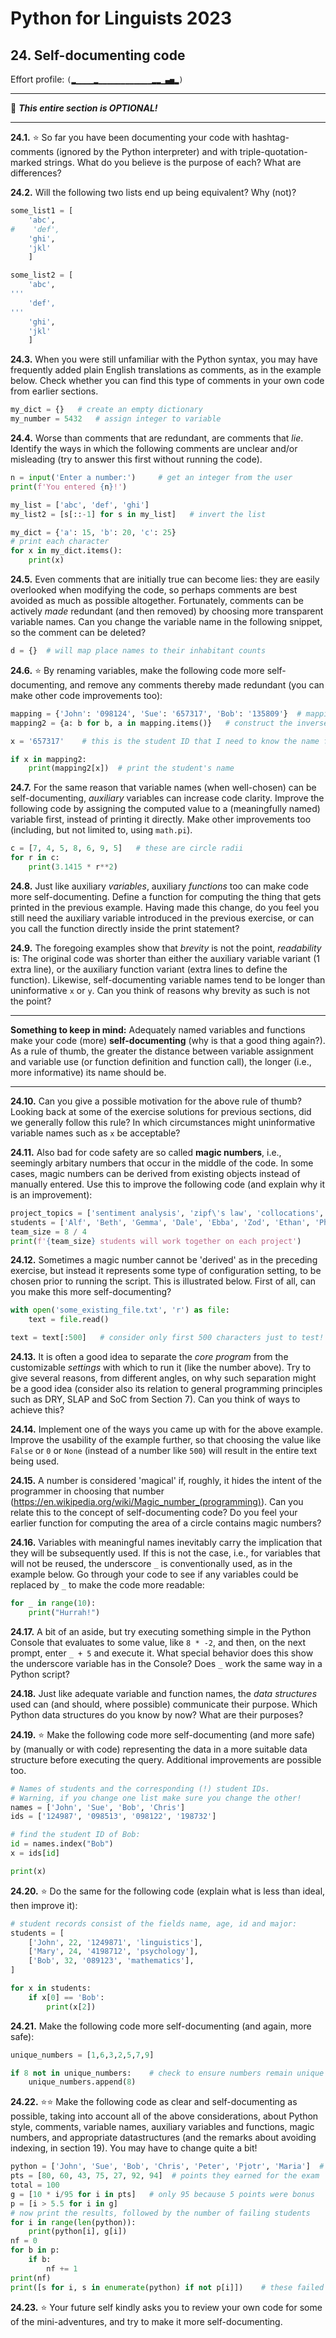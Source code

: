 # Python for Linguists 2023

## 24. Self-documenting code

Effort profile: `(▂▁▁▁▁▂▁▁▁▁▁▁▁▁▁▁▁▁▂▂▁▄▅▂)` 



----

🦉 **_This entire section is OPTIONAL!_**

----


**24.1.** ⭐ So far you have been documenting your code with hashtag-comments (ignored by the Python interpreter) and with triple-quotation-marked strings. What do you believe is the purpose of each? What are differences?

**24.2.** Will the following two lists end up being equivalent? Why (not)?

```python
some_list1 = [
    'abc',
#    'def',
    'ghi',
    'jkl'
    ]

some_list2 = [
    'abc',
'''
    'def',
'''
    'ghi',
    'jkl'
    ]
```


**24.3.** When you were still unfamiliar with the Python syntax, you may have frequently added plain English translations as comments, as in the example below. Check whether you can find this type of comments in your own code from earlier sections.

```python
my_dict = {}   # create an empty dictionary
my_number = 5432   # assign integer to variable
```


**24.4.** Worse than comments that are redundant, are comments that _lie_. Identify the ways in which the following comments are unclear and/or misleading (try to answer this first without running the code). 

```python
n = input('Enter a number:')     # get an integer from the user
print(f'You entered {n}!')

my_list = ['abc', 'def', 'ghi']
my_list2 = [s[::-1] for s in my_list]   # invert the list

my_dict = {'a': 15, 'b': 20, 'c': 25}
# print each character
for x in my_dict.items():
    print(x)
```


**24.5.** Even comments that are initially true can become lies: they are easily overlooked when modifying the code, so perhaps comments are best avoided as much as possible altogether. Fortunately, comments can be actively _made_ redundant (and then removed) by choosing more transparent variable names. Can you change the variable name in the following snippet, so the comment can be deleted?

```python
d = {}  # will map place names to their inhabitant counts
```


**24.6.** ⭐ By renaming variables, make the following code more self-documenting, and remove any comments thereby made redundant (you can make other code improvements too):

```python
mapping = {'John': '098124', 'Sue': '657317', 'Bob': '135809'}  # mapping from student names to their IDs
mapping2 = {a: b for b, a in mapping.items()}	# construct the inverse mapping

x = '657317'    # this is the student ID that I need to know the name for

if x in mapping2:
    print(mapping2[x])	# print the student's name
```


**24.7.** For the same reason that variable names (when well-chosen) can be self-documenting, _auxiliary_ variables can increase code clarity. Improve the following code by assigning the computed value to a (meaningfully named) variable first, instead of printing it directly. Make other improvements too (including, but not limited to, using `math.pi`).

```python
c = [7, 4, 5, 8, 6, 9, 5]   # these are circle radii
for r in c:
    print(3.1415 * r**2)
```


**24.8.** Just like auxiliary _variables_, auxiliary _functions_ too can make code more self-documenting. Define a function for computing the thing that gets printed in the previous example. Having made this change, do you feel you still need the auxiliary variable introduced in the previous exercise, or can you call the function directly inside the print statement?

**24.9.** The foregoing examples show that _brevity_ is not the point, _readability_ is: The original code was shorter than either the auxiliary variable variant (1 extra line), or the auxiliary function variant (extra lines to define the function). Likewise, self-documenting variable names tend to be longer than uninformative `x` or `y`. Can you think of reasons why brevity as such is not the point?

- - - - - -
**Something to keep in mind:** Adequately named variables and functions make your code (more) **self-documenting** (why is that a good thing again?). As a rule of thumb, the greater the distance between variable assignment and variable use (or function definition and function call), the longer (i.e., more informative) its name should be.
- - - - -

**24.10.** Can you give a possible motivation for the above rule of thumb? Looking back at some of the exercise solutions for previous sections, did we generally follow this rule? In which circumstances might uninformative variable names such as `x` be acceptable?

**24.11.** Also bad for code safety are so called **magic numbers**, i.e., seemingly arbitary numbers that occur in the middle of the code. In some cases, magic numbers can be derived from existing objects instead of manually entered. Use this to improve the following code (and explain why it is an improvement):

```python
project_topics = ['sentiment analysis', 'zipf\'s law', 'collocations', 'distributional semantics']
students = ['Alf', 'Beth', 'Gemma', 'Dale', 'Ebba', 'Zod', 'Ethan', 'Philip']
team_size = 8 / 4
print(f'{team_size} students will work together on each project')
```


**24.12.** Sometimes a magic number cannot be 'derived' as in the preceding exercise, but instead it represents some type of configuration setting, to be chosen prior to running the script. This is illustrated below. First of all, can you make this more self-documenting?

```python
with open('some_existing_file.txt', 'r') as file:
    text = file.read()

text = text[:500]   # consider only first 500 characters just to test!
```


**24.13.** It is often a good idea to separate the _core program_ from the customizable _settings_ with which to run it (like the number above). Try to give several reasons, from different angles, on why such separation might be a good idea (consider also its relation to general programming principles such as DRY, SLAP and SoC from Section 7). Can you think of ways to achieve this?

**24.14.** Implement one of the ways you came up with for the above example. Improve the usability of the example further, so that choosing the value like `False` or `0` or `None` (instead of a number like `500`) will result in the entire text being used.

**24.15.** A number is considered 'magical' if, roughly, it hides the intent of the programmer in choosing that number (https://en.wikipedia.org/wiki/Magic_number_(programming)). Can you relate this to the concept of self-documenting code? Do you feel your earlier function for computing the area of a circle contains magic numbers?

**24.16.** Variables with meaningful names inevitably carry the implication that they will be subsequently used. If this is not the case, i.e., for variables that will not be reused, the underscore `_` is conventionally used, as in the example below. Go through your code to see if any variables could be replaced by `_` to make the code more readable:

```python
for _ in range(10):
    print("Hurrah!")
```

**24.17.** A bit of an aside, but try executing something simple in the Python Console that evaluates to some value, like `8 * -2`, and then, on the next prompt, enter `_ + 5` and execute it. What special behavior does this show the underscore variable has in the Console? Does `_` work the same way in a Python script?


**24.18.** Just like adequate variable and function names, the _data structures_ used can (and should, where possible) communicate their purpose. Which Python data structures do you know by now? What are their purposes?

**24.19.** ⭐ Make the following code more self-documenting (and more safe) by (manually or with code) representing the data in a more suitable data structure before executing the query. Additional improvements are possible too. 

```python
# Names of students and the corresponding (!) student IDs.
# Warning, if you change one list make sure you change the other!
names = ['John', 'Sue', 'Bob', 'Chris']
ids = ['124987', '098513', '098122', '198732']

# find the student ID of Bob:
id = names.index("Bob")
x = ids[id]

print(x)
```


**24.20.** ⭐ Do the same for the following code (explain what is less than ideal, then improve it):

```python
# student records consist of the fields name, age, id and major:
students = [
    ['John', 22, '1249871', 'linguistics'],
    ['Mary', 24, '4198712', 'psychology'],
    ['Bob', 32, '089123', 'mathematics'],
]

for x in students:
    if x[0] == 'Bob':
        print(x[2])
```



**24.21.** Make the following code more self-documenting (and again, more safe):

```python
unique_numbers = [1,6,3,2,5,7,9]

if 8 not in unique_numbers:    # check to ensure numbers remain unique
    unique_numbers.append(8)
```


**24.22.** ⭐⭐ Make the following code as clear and self-documenting as possible, taking into account all of the above considerations, about Python style, comments, variable names, auxiliary variables and functions, magic numbers, and appropriate datastructures (and the remarks about avoiding indexing, in section 19). You may have to change quite a bit!

```python
python = ['John', 'Sue', 'Bob', 'Chris', 'Peter', 'Pjotr', 'Maria']  # all students of the python for linguists class
pts = [80, 60, 43, 75, 27, 92, 94]  # points they earned for the exam
total = 100
g = [10 * i/95 for i in pts]   # only 95 because 5 points were bonus
p = [i > 5.5 for i in g]
# now print the results, followed by the number of failing students
for i in range(len(python)):
    print(python[i], g[i])
nf = 0
for b in p:
    if b:
        nf += 1
print(nf)
print([s for i, s in enumerate(python) if not p[i]])	# these failed the exam
```


**24.23.** ⭐ Your future self kindly asks you to review your own code for some of the mini-adventures, and try to make it more self-documenting.


